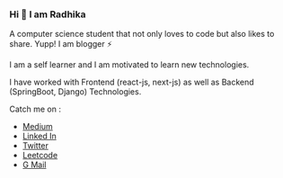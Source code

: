 ### Hi :wave: I am Radhika 

 A computer science student that not only loves to code but also likes to share. Yupp! I am blogger :zap:
 
 I am a self learner and I am motivated to learn new technologies. 
 
 I have worked with Frontend (react-js, next-js) as well as Backend (SpringBoot, Django) Technologies. 
 
 Catch me on :
 * [Medium](https://shethradhika9.medium.com/)
 * [Linked In](https://www.linkedin.com/in/radhikasheth/)
 * [Twitter](https://twitter.com/RadhikaSheth8)
 * [Leetcode](https://leetcode.com/shethradhika9/)
 * [G Mail](mailto:shethradhika9@gmail.com)
